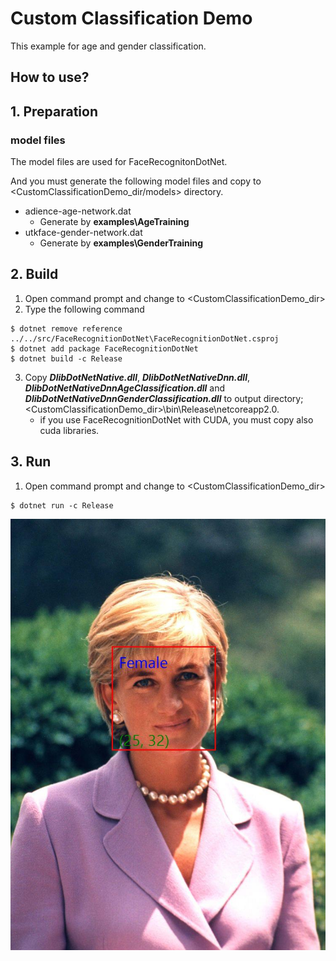 ﻿# Custom Classification Demo

This example for age and gender classification.

## How to use?

## 1. Preparation

### model files

The model files are used for FaceRecognitonDotNet.

And you must generate the following model files and copy to &lt;CustomClassificationDemo_dir/models&gt; directory.

* adience-age-network.dat
  * Generate by **examples\AgeTraining**
* utkface-gender-network.dat
  * Generate by **examples\GenderTraining**

## 2. Build

1. Open command prompt and change to &lt;CustomClassificationDemo_dir&gt;
1. Type the following command
````
$ dotnet remove reference ../../src/FaceRecognitionDotNet\FaceRecognitionDotNet.csproj
$ dotnet add package FaceRecognitionDotNet
$ dotnet build -c Release
````
3. Copy ***DlibDotNetNative.dll***, ***DlibDotNetNativeDnn.dll***, ***DlibDotNetNativeDnnAgeClassification.dll*** and ***DlibDotNetNativeDnnGenderClassification.dll***  to output directory; &lt;CustomClassificationDemo_dir&gt;\bin\Release\netcoreapp2.0.
   * if you use FaceRecognitionDotNet with CUDA, you must copy also cuda libraries.

## 3. Run

1. Open command prompt and change to &lt;CustomClassificationDemo_dir&gt;

````
$ dotnet run -c Release
````

![Result](images/result.png "Result")